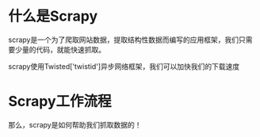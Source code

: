 # 什么是Scrapy

scrapy是一个为了爬取网站数据，提取结构性数据而编写的应用框架，我们只需要少量的代码，就能快速抓取。

scrapy使用Twisted['twistid']异步网络框架，我们可以加快我们的下载速度





# Scrapy工作流程

那么，scrapy是如何帮助我们抓取数据的！


